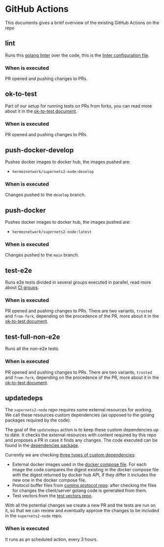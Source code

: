# GitHub Actions

This documents gives a brief overview of the existing GitHub Actions on the repo

## lint

Runs this [golang linter] over the code, this is the [linter configuration file].

### When is executed

PR opened and pushing changes to PRs.

## ok-to-test

Part of our setup for running tests on PRs from forks, you can read more about it
in the [ok-to-test document].

### When is executed

PR opened and pushing changes to PRs.

## push-docker-develop

Pushes docker images to docker hub, the images pushed are:
* `hermeznetwork/supernets2-node:develop`

### When is executed

Changes pushed to the `develop` branch.

## push-docker

Pushes docker images to docker hub, the images pushed are:
* `hermeznetwork/supernets2-node:latest`

### When is executed

Changes pushed to the `main` branch.

## test-e2e

Runs e2e tests divided in several groups executed in parallel, read more about
[CI groups].

### When is executed

PR opened and pushing changes to PRs. There are two variants, `trusted` and
`from-fork`, depending on the procedence of the PR, more about it in the
[ok-to-test document].

## test-full-non-e2e

Runs all the non-e2e tests.

### When is executed

PR opened and pushing changes to PRs. There are two variants, `trusted` and
`from-fork`, depending on the procedence of the PR, more about it in the
[ok-to-test document].

## updatedeps

The `supernets2-node` repo requires some external resources for working. We call
these resources custom dependencies (as opposed to the golang packages required
by the code).

The goal of the `updatedeps` action is to keep these custom dependencies up to
date. It checks the external resources with content required by this repo and
proposes a PR in case it finds any changes. The code executed can be found in
the [dependencies package].

Currently we are checking [three types of custom dependencies]:
* External docker images used in the [docker compose file]. For each image the
code compares the digest existing in the docker compose file with the digest
returned by docker hub API, if they differ it includes the new one in the docker
compose file.
* Protocol buffer files from [comms protocol repo]: after checking the files
for changes the client/server golang code is generated from them.
* Test vectors from the [test vectors repo].

With all the potential changes we create a new PR and the tests are run on it,
so that we can review and eventually approve the changes to be included in the
`supernets2-node` repo.

### When is executed

It runs as an scheduled action, every 3 hours.

[golang linter]: https://golangci-lint.run/
[linter configuration file]: ../../.golangci.yml
[ok-to-test document]: ./ok-to-test.md
[CI groups]: ./groups.md
[dependencies package]: ../../scripts/cmd/dependencies
[three types of custom dependencies]: ../../scripts/cmd/dependencies.go
[docker compose file]: ../../docker-compose.yml
[comms protocol repo]: https://github.com/0xPolygonHermez/supernets2-comms-protocol/
[test vectors repo]: https://github.com/0xPolygonHermez/supernets2-testvectors
